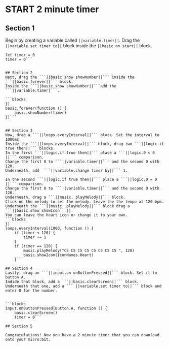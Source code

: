# START 2 minute timer




## Section 1
Begin by creating a variable called ```||variable.timer||```. 
Drag the ```||variable.set timer to||``` block inside the ```||basic.on start||``` block.

```blocks
let timer = 0
timer = 0```


## Section 2
Next, drag the ```||basic.show showNumber||``` inside the ```||basic.forever||``` block.
Inside the ```||basic.show showNumber||```add the ```||variable.timer|```.

```blocks
})
basic.forever(function () {
    basic.showNumber(timer)
})```


## Section 3
Now, drag a ```||loops.everyInterval||``` block. Set the interval to 1000ms.
Inside the ```||loops.everyInterval||``` block, drag two ```||logic.if true then||``` blocks.
In the first ```||logic.if true then||``` place a ```||logic.0 < 0 ||``` comparison.
Change the first 0 to ```||variable.timer||``` and the second 0 with 120. 
Underneath, add  ```||variable.change timer by||``` 1. 

In the second ```||logic.if true then||``` place a ```||logic.0 = 0 ||``` comparison.
Change the first 0 to ```||variable.timer||``` and the second 0 with 120.
Underneath, drag a ```||music. playMelody||``` block. 
Click on the melody to set the melody. Leave the the tempo at 120 bpm.
Underneath the ```||music. playMelody||``` block drag a ```||basic.show showIcon```||. 
You can leave the heart icon or change it to your own.  
```blocks
})
loops.everyInterval(1000, function () {
    if (timer < 120) {
        timer += 1
    }
    if (timer == 120) {
        music.playMelody("C5 C5 C5 C5 C5 C5 C5 C5 ", 120)
        basic.showIcon(IconNames.Heart)
    }```

## Section 4
Lastly, drag an ```||input.on onButtonPressed||``` block. Set it to button A.  
Indide that block, add a ```||basic.clearScreen||``` block.
Underneath that one, add a ``` ||variable.set timer to||``` block and enter 0 for the number. 


```blocks
input.onButtonPressed(Button.A, function () {
    basic.clearScreen()
    timer = 0```

## Section 5

Congratulations! Now you have a 2 minute timer that you can download onto your micro:bit. 
    


